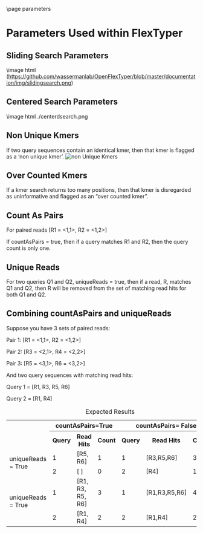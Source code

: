 \page parameters 

# Parameters Used within FlexTyper 

## Sliding Search Parameters 

\image html (https://github.com/wassermanlab/OpenFlexTyper/blob/master/documentation/img/slidingsearch.png)

## Centered Search Parameters 
\image html ./centerdsearch.png

## Non Unique Kmers
If two query sequences contain an identical kmer, then that kmer is flagged as a ‘non unique kmer’. 
![non Unique Kmers](nonUniqueKmer)

## Over Counted Kmers 
If a kmer search returns too many positions, then that kmer is disregarded as uninformative and flagged as an “over counted kmer”. 

## Count As Pairs 
For paired reads [R1 = <1,1>, R2 = <1,2>]

If countAsPairs = true, then if a query matches R1 and R2, then the query count is only one. 

## Unique Reads 
For two queries Q1 and Q2, uniqueReads = true, then if a read, R, matches Q1 and Q2, then R will be removed from the set of matching read hits for both Q1 and Q2.

## Combining countAsPairs and uniqueReads
Suppose you have 3 sets of paired reads: 

Pair 1: [R1 = <1,1>, R2 = <1,2>]

Pair 2: [R3 = <2,1>, R4 = <2,2>]

Pair 3: [R5 = <3,1>, R6 = <3,2>] 

And two query sequences with matching read hits: 

Query 1 = [R1, R3, R5, R6]

Query 2 = [R1, R4]

<table>
<caption id="multi_row">Expected Results</caption>
<tr><th rowspan="2">                     <th colspan="3" >countAsPairs=True   <th colspan="3" >countAsPairs= False       
<tr><th> Query <th> Read Hits <th> Count <th> Query <th> Read Hits <th> Count 
<tr><td rowspan="2">uniqueReads = True<td>1<td>[R5, R6]<td>1<td>1<td>[R3,R5,R6]<td>3  
                                      <tr><td>2<td>[ ]<td>0<td>2<td>[R4]<td>1  
<tr><td rowspan="2">uniqueReads = True<td>1<td>[R1, R3, R5, R6]<td>3<td>1<td>[R1,R3,R5,R6]<td>4  
                                      <tr><td>2<td>[R1, R4]<td>2<td>2<td>[R1,R4]<td>2  

</table>

